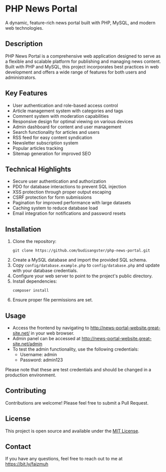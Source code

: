 # PHP News Portal

A dynamic, feature-rich news portal built with PHP, MySQL, and modern web technologies.

## Description

PHP News Portal is a comprehensive web application designed to serve as a flexible and scalable platform for publishing and managing news content. Built with PHP and MySQL, this project incorporates best practices in web development and offers a wide range of features for both users and administrators.

## Key Features

- User authentication and role-based access control
- Article management system with categories and tags
- Comment system with moderation capabilities
- Responsive design for optimal viewing on various devices
- Admin dashboard for content and user management
- Search functionality for articles and users
- RSS feed for easy content syndication
- Newsletter subscription system
- Popular articles tracking
- Sitemap generation for improved SEO

## Technical Highlights

- Secure user authentication and authorization
- PDO for database interactions to prevent SQL injection
- XSS protection through proper output escaping
- CSRF protection for form submissions
- Pagination for improved performance with large datasets
- Caching system to reduce database load
- Email integration for notifications and password resets

## Installation

1. Clone the repository:
   ```
   git clone https://github.com/budisangster/php-news-portal.git
   ```
2. Create a MySQL database and import the provided SQL schema.
3. Copy `config/database.example.php` to `config/database.php` and update with your database credentials.
4. Configure your web server to point to the project's public directory.
5. Install dependencies:
   ```
   composer install
   ```
6. Ensure proper file permissions are set.

## Usage

- Access the frontend by navigating to http://news-portal-website.great-site.net/ in your web browser.
- Admin panel can be accessed at http://news-portal-website.great-site.net/admin
- To test the admin functionality, use the following credentials:
  - Username: admin
  - Password: admin123

Please note that these are test credentials and should be changed in a production environment.

## Contributing

Contributions are welcome! Please feel free to submit a Pull Request.

## License

This project is open source and available under the [MIT License](LICENSE).

## Contact

If you have any questions, feel free to reach out to me at https://bit.ly/faizmuh
